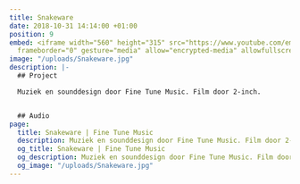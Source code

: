 ```yaml
---
title: Snakeware
date: 2018-10-31 14:14:00 +01:00
position: 9
embed: <iframe width="560" height="315" src="https://www.youtube.com/embed/C-U3nPh6kgo?rel=0&amp;showinfo=0"
  frameborder="0" gesture="media" allow="encrypted-media" allowfullscreen></iframe>
image: "/uploads/Snakeware.jpg"
description: |-
  ## Project

  Muziek en sounddesign door Fine Tune Music. Film door 2-inch.


  ## Audio
page:
  title: Snakeware | Fine Tune Music
  description: Muziek en sounddesign door Fine Tune Music. Film door 2-inch.
  og_title: Snakeware | Fine Tune Music
  og_description: Muziek en sounddesign door Fine Tune Music. Film door 2-inch.
  og_image: "/uploads/Snakeware.jpg"
---
```


